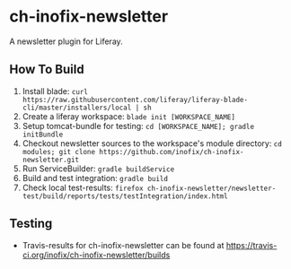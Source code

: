 # ch-inofix-newsletter
A newsletter plugin for Liferay.

## How To Build
1. Install blade: `curl https://raw.githubusercontent.com/liferay/liferay-blade-cli/master/installers/local | sh`
1. Create a liferay workspace: `blade init [WORKSPACE_NAME]`
1. Setup tomcat-bundle for testing: `cd [WORKSPACE_NAME]; gradle initBundle`
1. Checkout newsletter sources to the workspace's module directory: `cd modules; git clone https://github.com/inofix/ch-inofix-newsletter.git`
1. Run ServiceBuilder: `gradle buildService`
1. Build and test integration: `gradle build`
1. Check local test-results: `firefox ch-inofix-newsletter/newsletter-test/build/reports/tests/testIntegration/index.html`

## Testing
* Travis-results for ch-inofix-newsletter can be found at https://travis-ci.org/inofix/ch-inofix-newsletter/builds
